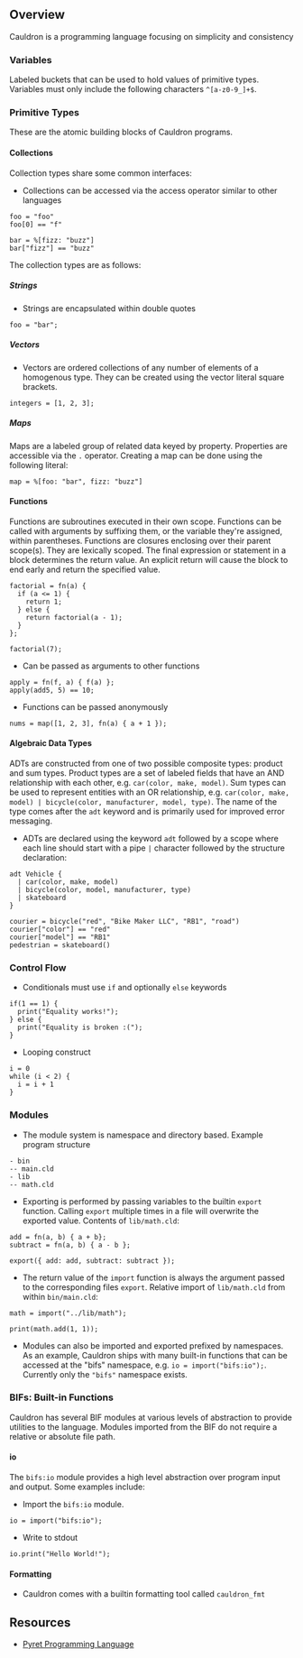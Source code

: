 ## Overview
Cauldron is a programming language focusing on simplicity and consistency

### Variables
Labeled buckets that can be used to hold values of primitive types. Variables must only include the following characters `^[a-z0-9_]+$`.

### Primitive Types
These are the atomic building blocks of Cauldron programs.

#### Collections
Collection types share some common interfaces:
- Collections can be accessed via the access operator similar to other languages
```
foo = "foo"
foo[0] == "f"

bar = %[fizz: "buzz"]
bar["fizz"] == "buzz"
```

The collection types are as follows:

##### Strings
- Strings are encapsulated within double quotes
```
foo = "bar";
```

##### Vectors
- Vectors are ordered collections of any number of elements of a homogenous type. They can be created using the vector literal square brackets.
```
integers = [1, 2, 3];
```

##### Maps
Maps are a labeled group of related data keyed by property. Properties are accessible via the `.` operator. Creating a map can be done using the following literal:
```
map = %[foo: "bar", fizz: "buzz"]
```

#### Functions
Functions are subroutines executed in their own scope. Functions can be called with arguments by suffixing them, or the variable they're assigned, within parentheses. Functions are closures enclosing over their parent scope(s). They are lexically scoped. The final expression or statement in a block determines the return value. An explicit return will cause the block to end early and return the specified value.

```
factorial = fn(a) {
  if (a <= 1) {
    return 1;
  } else {
    return factorial(a - 1);
  }
};

factorial(7);
```
- Can be passed as arguments to other functions
```
apply = fn(f, a) { f(a) };
apply(add5, 5) == 10;
```
- Functions can be passed anonymously
```
nums = map([1, 2, 3], fn(a) { a + 1 });
```

#### Algebraic Data Types
ADTs are constructed from one of two possible composite types: product and sum types. Product types are a set of labeled fields that have an AND relationship with each other, e.g. `car(color, make, model)`. Sum types can be used to represent entities with an OR relationship, e.g. `car(color, make, model) | bicycle(color, manufacturer, model, type)`. The name of the type comes after the `adt` keyword and is primarily used for improved error messaging.

- ADTs are declared using the keyword `adt` followed by a scope where each line should start with a pipe `|` character followed by the structure declaration:
```
adt Vehicle {
  | car(color, make, model)
  | bicycle(color, model, manufacturer, type)
  | skateboard
}

courier = bicycle("red", "Bike Maker LLC", "RB1", "road")
courier["color"] == "red"
courier["model"] == "RB1"
pedestrian = skateboard()
```

### Control Flow
- Conditionals must use `if` and optionally `else` keywords
```
if(1 == 1) {
  print("Equality works!");
} else {
  print("Equality is broken :(");
}
```
- Looping construct
```
i = 0
while (i < 2) {
  i = i + 1
}
```

### Modules
- The module system is namespace and directory based. Example program structure
```
- bin
-- main.cld
- lib
-- math.cld
```
- Exporting is performed by passing variables to the builtin `export` function. Calling `export` multiple times in a file will overwrite the exported value. Contents of `lib/math.cld`:
```
add = fn(a, b) { a + b};
subtract = fn(a, b) { a - b };

export({ add: add, subtract: subtract });
```
- The return value of the `import` function is always the argument passed to the corresponding files `export`. Relative import of `lib/math.cld` from within `bin/main.cld`:
```
math = import("../lib/math");

print(math.add(1, 1));
```
- Modules can also be imported and exported prefixed by namespaces. As an example, Cauldron ships with many built-in functions that can be accessed at the "bifs" namespace, e.g. `io = import("bifs:io");`. Currently only the `"bifs"` namespace exists.

### BIFs: Built-in Functions
Cauldron has several BIF modules at various levels of abstraction to provide utilities to the language. Modules imported from the BIF do not require a relative or absolute file path.

#### io
The `bifs:io` module provides a high level abstraction over program input and output. Some examples include:
- Import the `bifs:io` module. 
```
io = import("bifs:io");
```
- Write to stdout
```
io.print("Hello World!");
```

#### Formatting
- Cauldron comes with a builtin formatting tool called `cauldron_fmt`

## Resources
- [Pyret Programming Language](https://www.pyret.org/)